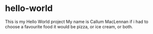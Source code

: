 # hello-world
This is my Hello World project 
My name is Callum MacLennan if i had to choose a favourite food it would be pizza, or ice cream, or both. 
